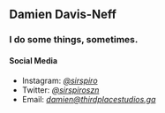 ## Damien Davis-Neff ##

### I do some things, sometimes. ###

#### Social Media ####
- Instagram: [*@sirspiro*](https://www.instagram.com/@SirSpiro)<br>
- Twitter: [*@sirspiroszn*](https://www.twitter.com/@SirSpiroSZN)<br>
- Email: *damien@thirdplacestudios.ga*
